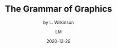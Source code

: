 ---
title: "The Grammar of Graphics"
description: "Reading notes for the book The Grammar of Graphics"
date: 2020-12-29
subtitle: "by L. Wilkinson"
speaker: "Lei Ma"
author: LM
types:
  - 'book'
category:
  - theory
tags:
  - 'data visualization'
summary: ""
status: 10%
references:
  - name: "Wilkinson, L. (2005). The Grammar of Graphics. Springer-Verlag."
    link: https://doi.org/10.1007/0-387-28695-0
---